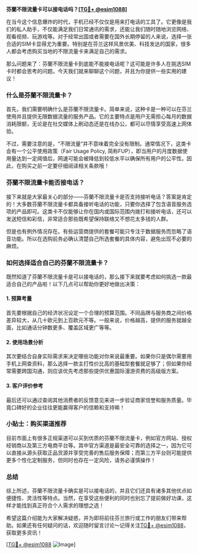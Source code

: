 **芬蘭不限流量卡可以接电话吗？[[TG💪+ @esim1088](https://t.me/s/esim1088)]**

在当今这个信息爆炸的时代，手机已经不仅仅是用来打电话的工具了。它更像是我们的私人助手，不仅能满足我们日常通讯的需求，还能让我们随时随地浏览网络、观看视频、玩游戏等。对于经常出国或者需要在国外长期停留的人来说，选择一张合适的SIM卡显得尤为重要。特别是在芬兰这样风景优美、科技发达的国家，很多人都会考虑购买当地的不限流量卡来满足自己的需求。

那么问题来了：芬蘭不限流量卡到底能不能接电话呢？这可能是许多人在挑选SIM卡时都会思考的问题。今天我们就来聊聊这个问题，并且为你提供一些实用的建议！

### 什么是芬蘭不限流量卡？

首先，我们需要明确什么是芬蘭不限流量卡。简单来说，这种卡是一种可以在芬兰使用并且提供无限数据流量的服务产品。它的主要特点是用户无需担心每月的数据消耗限额，无论是在社交媒体上刷动态还是在线办公，都可以尽情享受高速上网体验。

不过，需要注意的是，“不限流量”并不意味着完全没有限制。通常情况下，这类卡会有一个公平使用政策（Fair Usage Policy, 简称FUP），即当用户的月度数据使用量达到一定阈值后，网速可能会被降低到较低水平以确保所有用户的公平性。因此，在购买之前一定要仔细阅读相关条款哦！

### 芬蘭不限流量卡能否接电话？

接下来就是大家最关心的部分——芬蘭不限流量卡是否支持接听电话？答案是肯定的！大多数芬蘭不限流量卡都具备接听电话的功能，只要你选择了包含语音服务选项的产品即可。这类卡不仅能够让你在国内或国际范围内拨打和接听电话，还可以发送短信和彩信，非常适合那些既希望保持联络又不想花太多钱的人群。

但是也有例外情况存在。有些运营商提供的套餐可能只专注于数据服务而忽略了语音功能。所以在选购前务必确认清楚自己所选套餐的具体内容，避免出现不必要的麻烦。

### 如何选择适合自己的芬蘭不限流量卡？

既然知道了芬蘭不限流量卡是可以接电话的，那么接下来就要考虑如何挑选一款最适合自己的产品啦！以下几点可以帮助你更好地做出决策：

#### 1. 预算考量
首先要根据自己的经济状况设定一个合理的预算范围。不同品牌与服务商之间价格差异较大，从几十欧元到上百欧元不等。一般来说，价格越高，提供的服务就越全面，比如通话分钟数更多、覆盖区域更广等等。

#### 2. 使用场景分析
其次要结合自身实际需求来决定哪些功能对你来说最重要。如果你只是偶尔需要用手机上网查资料，那么选择一款主打性价比高的基础型套餐就足够了；但如果你经常需要跨国沟通，则应该优先考虑那些提供优惠国际漫游资费的高级版方案。

#### 3. 客户评价参考
最后还可以通过查阅其他消费者的反馈意见来进一步验证商家信誉和服务质量。毕竟口碑好的企业往往更能赢得客户的信赖和支持嘛！

### 小贴士：购买渠道推荐

目前市面上有很多正规渠道可以买到优质的芬蘭不限流量卡，例如官方网站、授权经销商以及第三方电商平台等。其中官方渠道是最安全可靠的选择之一，因为它可以直接从源头获取正品货源并享受完善的售后服务保障；而第三方平台则可能提供更多个性化定制服务，但同时也存在一定风险，请务必谨慎操作！

### 总结

综上所述，芬蘭不限流量卡确实是可以接电话的，并且它们还具有诸多其他优点如便捷性、灵活性等特点。当然，在享受这些便利的同时也别忘了提前做好功课，这样才能找到真正符合个人需求的理想之选！

希望这篇介绍能为大家解决疑惑，并为即将前往芬兰旅行或工作的朋友们带来帮助。如果还有任何疑问的话，欢迎随时留言讨论～记得关注[TG💪+ @esim1088](https://t.me/s/esim1088)，获取更多资讯！

[[TG💪+ @esim1088](https://t.me/s/esim1088) ![Image](https://i.postimg.cc/4NQfJmqS/Snipaste-2025-05-13-00-14-12.png)]